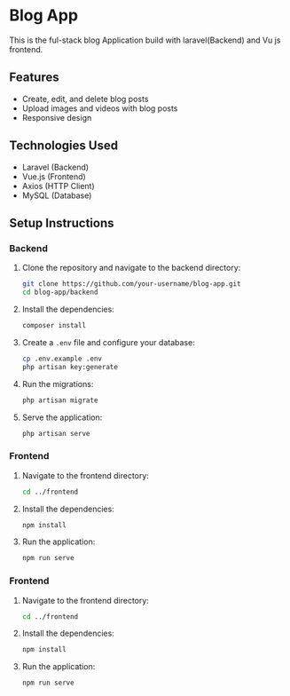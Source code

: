 # Blog App

This is the ful-stack blog Application build with laravel(Backend) and Vu js frontend.
## Features

- Create, edit, and delete blog posts
- Upload images and videos with blog posts
- Responsive design

## Technologies Used

- Laravel (Backend)
- Vue.js (Frontend)
- Axios (HTTP Client)
- MySQL (Database)

## Setup Instructions

### Backend

1. Clone the repository and navigate to the backend directory:

    ```bash
    git clone https://github.com/your-username/blog-app.git
    cd blog-app/backend
    ```

2. Install the dependencies:

    ```bash
    composer install
    ```

3. Create a `.env` file and configure your database:

    ```bash
    cp .env.example .env
    php artisan key:generate
    ```

4. Run the migrations:

    ```bash
    php artisan migrate
    ```

5. Serve the application:

    ```bash
    php artisan serve
    ```

### Frontend

1. Navigate to the frontend directory:

    ```bash
    cd ../frontend
    ```

2. Install the dependencies:

    ```bash
    npm install
    ```

3. Run the application:

    ```bash
    npm run serve
    ```

### Frontend

1. Navigate to the frontend directory:

    ```bash
    cd ../frontend
    ```

2. Install the dependencies:

    ```bash
    npm install
    ```

3. Run the application:

    ```bash
    npm run serve
    ```

